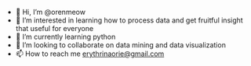 - 👋 Hi, I’m @orenmeow
- 👀 I’m interested in learning how to process data and get fruitful insight that useful for everyone
- 🌱 I’m currently learning python
- 💞️ I’m looking to collaborate on data mining and data visualization
- 📫 How to reach me erythrinaorie@gmail.com

<!---
orenmeow/orenmeow is a ✨ special ✨ repository because its `README.md` (this file) appears on your GitHub profile.
You can click the Preview link to take a look at your changes.
--->
